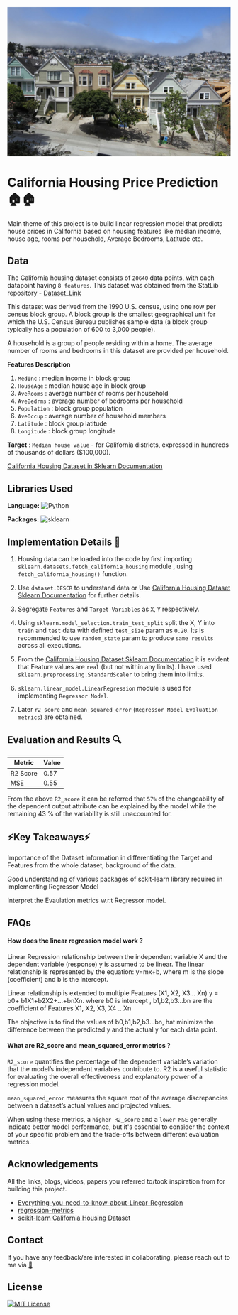 ![plot](./results/California_Housing.jpg)

# California Housing Price Prediction 🏠🏠

Main theme of this project is to build linear regression model that predicts house prices in California based on housing features like median income, house age, rooms per household, Average Bedrooms, Latitude etc.

## Data 
The California housing dataset consists of `20640` data points, with each datapoint having `8 features`. This dataset was obtained from the StatLib repository -
[Dataset_Link](https://www.dcc.fc.up.pt/~ltorgo/Regression/cal_housing.html)  

This dataset was derived from the 1990 U.S. census, using one row per census
block group. A block group is the smallest geographical unit for which the U.S.
Census Bureau publishes sample data (a block group typically has a population
of 600 to 3,000 people).

A household is a group of people residing within a home. The average
number of rooms and bedrooms in this dataset are provided per household.


**Features Description**

1. `MedInc`     : median income in block group
2. `HouseAge`   : median house age in block group
3. `AveRooms`   : average number of rooms per household
4. `AveBedrms`  : average number of bedrooms per household
5. `Population` : block group population
6. `AveOccup`   : average number of household members
7. `Latitude`   : block group latitude
8. `Longitude`  : block group longitude

**Target** : `Median house value` - for California districts, expressed in hundreds of thousands of dollars ($100,000).

[California Housing Dataset in Sklearn Documentation](https://scikit-learn.org/stable/modules/generated/sklearn.datasets.fetch_california_housing.html)

## Libraries Used 

**Language:** ![Python](https://img.shields.io/badge/python-3670A0?style=for-the-badge&logo=python&logoColor=ffdd54)

**Packages:** ![sklearn](https://img.shields.io/badge/scikit-learn-orange)

## Implementation Details 📜

1. Housing data can be loaded into the code by first importing `sklearn.datasets.fetch_california_housing` module , using  `fetch_california_housing()` function.

2. Use `dataset.DESCR` to understand data or Use [California Housing Dataset Sklearn Documentation](https://scikit-learn.org/stable/modules/generated/sklearn.datasets.fetch_california_housing.html) for further details.

3. Segregate `Features` and `Target Variables` as `X`, `Y` respectively.

4. Using `sklearn.model_selection.train_test_split` split the X, Y into `train` and `test` data with defined `test_size` param as  `0.20`. Its is recommended to use `random_state` param to produce `same results` across all executions.

5. From the [California Housing Dataset Sklearn Documentation](https://scikit-learn.org/stable/modules/generated/sklearn.datasets.fetch_california_housing.html) it is evident that Feature values are `real` (but not within any limits). I have used `sklearn.preprocessing.StandardScaler` to bring them into limits.

6.  `sklearn.linear_model.LinearRegression` module is used for implementing `Regressor Model`. 

7.  Later `r2_score` and `mean_squared_error` (`Regressor Model Evaluation metrics`) are obtained.

## Evaluation and Results 🔍

| Metric        | Value         |
| ------------- | ------------- |
| R2 Score      | 0.57          |
| MSE           | 0.55          |

From the above `R2_score` it can be referred that `57%` of the changeability of the dependent output attribute can be explained by the model while the remaining 43 % of the variability is still unaccounted for.

## ⚡Key Takeaways⚡

Importance of the Dataset information in differentiating the Target and Features from the whole dataset, background of the data.

Good understanding of various packages of sckit-learn library required in implementing Regressor Model

Interpret the Evaulation metrics w.r.t Regressor model.

## FAQs

#### How does the linear regression model work ?
Linear Regression relationship between the independent variable X and the dependent variable (response)  y is assumed to be linear. The linear relationship is represented by the equation: y=mx+b, where m is the slope (coefficient) and b is the intercept.

Linear relationship is extended to multiple Features (X1, X2, X3... Xn)
y = b0+ b1X1+b2X2+...+bnXn. where b0 is intercept , b1,b2,b3...bn are the coefficient of Features X1, X2, X3, X4 .. Xn

The objective is to find the values of b0,b1,b2,b3...bn, hat minimize the difference between the predicted y and the actual y for each data point.

#### What are R2_score and mean_squared_error metrics ?
`R2_score` quantifies the percentage of the dependent variable’s variation that the model’s independent variables contribute to. R2 is a useful statistic for evaluating the overall effectiveness and explanatory power of a regression model.

 `mean_squared_error` measures the square root of the average discrepancies between a dataset’s actual values and projected values.

When using these metrics, a `higher R2_score` and a `lower MSE` generally indicate better model performance, but it's essential to consider the context of your specific problem and the trade-offs between different evaluation metrics.


## Acknowledgements

All the links, blogs, videos, papers you referred to/took inspiration from for building this project. 

- [Everything-you-need-to-know-about-Linear-Regression](https://www.analyticsvidhya.com/blog/2021/10/everything-you-need-to-know-about-linear-regression/)
- [regression-metrics](https://www.geeksforgeeks.org/regression-metrics/)
- [scikit-learn California Housing Dataset](https://scikit-learn.org/stable/modules/generated/sklearn.datasets.fetch_california_housing.html#sklearn.datasets.fetch_california_housing)

## Contact

If you have any feedback/are interested in collaborating, please reach out to me via [📧](sathwik.office@gmail.com)


## License

[![MIT License](https://img.shields.io/badge/License-MIT-green.svg)](https://choosealicense.com/licenses/mit/)








